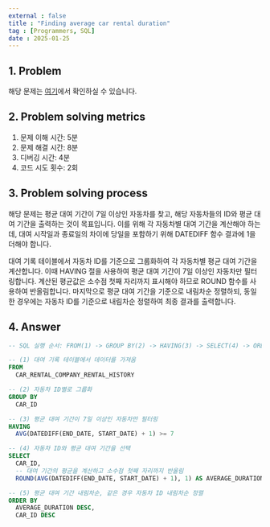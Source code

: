 ```yaml
---
external : false
title : "Finding average car rental duration"
tag : [Programmers, SQL]
date : 2025-01-25
---
```


## 1. Problem

해당 문제는 [여기](https://school.programmers.co.kr/learn/courses/30/lessons/157342)에서 확인하실 수 있습니다.

## 2. Problem solving metrics

1. 문제 이해 시간: 5분
2. 문제 해결 시간: 8분
3. 디버깅 시간: 4분
4. 코드 시도 횟수: 2회

## 3. Problem solving process

해당 문제는 평균 대여 기간이 7일 이상인 자동차를 찾고, 해당 자동차들의 ID와 평균 대여 기간을 출력하는 것이 목표입니다. 이를 위해 각 자동차별 대여 기간을 계산해야 하는데, 대여 시작일과 종료일의 차이에 당일을 포함하기 위해 DATEDIFF 함수 결과에 1을 더해야 합니다.

대여 기록 테이블에서 자동차 ID를 기준으로 그룹화하여 각 자동차별 평균 대여 기간을 계산합니다. 이때 HAVING 절을 사용하여 평균 대여 기간이 7일 이상인 자동차만 필터링합니다. 계산된 평균값은 소수점 첫째 자리까지 표시해야 하므로 ROUND 함수를 사용하여 반올림합니다. 마지막으로 평균 대여 기간을 기준으로 내림차순 정렬하되, 동일한 경우에는 자동차 ID를 기준으로 내림차순 정렬하여 최종 결과를 출력합니다.

## 4. Answer

```sql
-- SQL 실행 순서: FROM(1) -> GROUP BY(2) -> HAVING(3) -> SELECT(4) -> ORDER BY(5)

-- (1) 대여 기록 테이블에서 데이터를 가져옴
FROM 
  CAR_RENTAL_COMPANY_RENTAL_HISTORY

-- (2) 자동차 ID별로 그룹화
GROUP BY 
  CAR_ID

-- (3) 평균 대여 기간이 7일 이상인 자동차만 필터링
HAVING 
  AVG(DATEDIFF(END_DATE, START_DATE) + 1) >= 7

-- (4) 자동차 ID와 평균 대여 기간을 선택
SELECT 
  CAR_ID,
  -- 대여 기간의 평균을 계산하고 소수점 첫째 자리까지 반올림
  ROUND(AVG(DATEDIFF(END_DATE, START_DATE) + 1), 1) AS AVERAGE_DURATION

-- (5) 평균 대여 기간 내림차순, 같은 경우 자동차 ID 내림차순 정렬
ORDER BY 
  AVERAGE_DURATION DESC, 
  CAR_ID DESC
```
